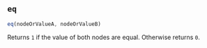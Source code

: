 
## `eq`

```js
eq(nodeOrValueA, nodeOrValueB)
```

Returns `1` if the value of both nodes are equal. Otherwise returns `0`.
